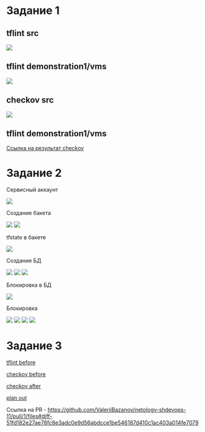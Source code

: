 # Задание 1

## tflint src

<image src="task-01-1.png">

## tflint demonstration1/vms

<image src="task-01-2.png">

## checkov src

<image src="task-01-3.png">

## tflint demonstration1/vms

[Ссылка на результат checkov](./checkov.log)

# Задание 2

Сервисный аккаунт

<image src="task-02-2.png">

Создание бакета

<image src="task-02-2.png">

<image src="task-02-3.png">

tfstate в бакете

<image src="task-02-4.png">

Создание БД

<image src="task-02-5.png">

<image src="task-02-6.png">

<image src="task-02-7.png">

Блокировка в БД

<image src="task-02-8.png">

Блокировка

<image src="task-02-9.png">

<image src="task-02-10.png">

<image src="task-02-11.png">

<image src="task-02-12.png">

# Задание 3

[tflint before](./tflint_before.log)

[checkov before](./checkov_before.log)

[checkov after](./checkov_after.log)

[plan out](./plan_out.log)

Ссылка на PR - https://github.com/ValeriiBazanov/netology-shdevops-11/pull/1/files#diff-51fd182e27ae78fc8e3adc0e9d56abdcce1be546187d410c1ac403a014fe7079


